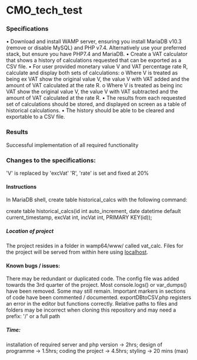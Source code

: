 # CMO_tech_test

### Specifications

• Download and install WAMP server, ensuring you install MariaDB v10.3 (remove or disable MySQL) and PHP v7.4. Alternatively use your preferred stack, but ensure you have PHP7.4 and MariaDB.
• Create a VAT calculator that shows a history of calculations requested that can be exported as a CSV file.
• For user provided monetary value V and VAT percentage rate R, calculate and display both sets of calculations:
o Where V is treated as being ex VAT show the original value V, the value V with VAT added and the amount of VAT calculated at the rate R.
o Where V is treated as being inc VAT show the original value V, the value V with VAT subtracted and the amount of VAT calculated at the rate R.
• The results from each requested set of calculations should be stored, and displayed on screen as a table of historical calculations.
• The history should be able to be cleared and exportable to a CSV file.

### Results

Successful implementation of all required functionality

### Changes to the specifications:

'V' is replaced by 'excVat'
'R', 'rate' is set and fixed at 20%

#### Instructions

In MariaDB shell, create table historical_calcs with the following command:

create table historical_calcs(id int auto_increment, date datetime default current_timestamp, excVat int, incVat int, PRIMARY KEY(id));

##### Location of project

The project resides in a folder in wamp64/www/ called vat_calc. Files for the project will be served from within here using [localhost](http://localhost/vat_calc/VAT_calc.php).

#### Known bugs / issues:

There may be redundant or duplicated code. The config file was added towards the 3rd quarter of the project.
Most console.logs() or var_dumps() have been removed. Some may still remain.
Important markers in sections of code have been commented / documented.
exportDBtoCSV.php registers an error in the editor but functions correctly.
Relative paths to files and folders may be incorrect when cloning this repository and may need a prefix: '/' or a full path

##### Time: 

installation of required server and php version -> 2hrs; design of programme -> 1.5hrs; coding the project -> 4.5hrs; styling -> 20 mins (max)
